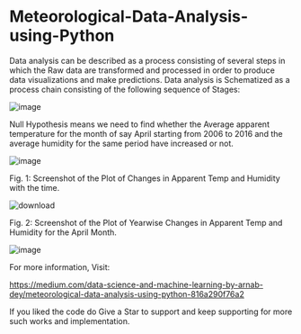 # Meteorological-Data-Analysis-using-Python

Data analysis can be described as a process consisting of several steps in which the Raw data are transformed and processed in order to produce data visualizations and make predictions. Data analysis is Schematized as a process chain consisting of the following sequence of Stages:

![image](https://user-images.githubusercontent.com/22562694/121211631-43074200-c89a-11eb-8ed3-543b449f1096.png)

Null Hypothesis means we need to find whether the Average apparent temperature for the month of say April starting from 2006 to 2016 and the average humidity for the same period have increased or not.

![image](https://user-images.githubusercontent.com/22562694/121211708-54e8e500-c89a-11eb-9f37-3942888c1e4a.png)

Fig. 1: Screenshot of the Plot of Changes in Apparent Temp and Humidity with the time.


![download](https://user-images.githubusercontent.com/22562694/122056458-3ab58680-ce07-11eb-9b45-c269a055c48c.png)

Fig. 2: Screenshot of the Plot of Yearwise Changes in Apparent Temp and Humidity for the April Month.

![image](https://user-images.githubusercontent.com/22562694/122056968-c29b9080-ce07-11eb-89ca-b16ed53f235d.png)


For more information, Visit:

https://medium.com/data-science-and-machine-learning-by-arnab-dey/meteorological-data-analysis-using-python-816a290f76a2

If you liked the code do Give a Star to support and keep supporting for more such works and implementation.

